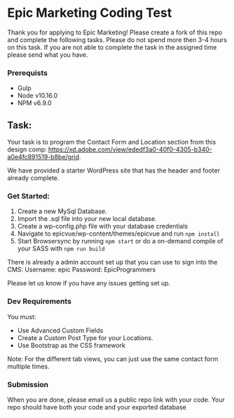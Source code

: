 # Epic Marketing Coding Test
Thank you for applying to Epic Marketing!
Please create a fork of this repo and complete the following tasks. Please do not spend more then 3-4 hours on this task. If you are not able to complete the task in the assigned time please send what you have.

### Prerequists
- Gulp
- Node v10.16.0
- NPM v6.9.0

## Task:
Your task is to program the Contact Form and Location section from this design comp: https://xd.adobe.com/view/ededf3a0-40f0-4305-b340-a0e4fc891519-b8be/grid.

We have provided a starter WordPress site that has the header and footer already complete. 

### Get Started:
1. Create a new MySql Database.
2. Import the .sql file into your new local database.
3. Create a wp-config.php file with your database credentials
4. Navigate to epicvue/wp-content/themes/epicvue and run `npm install`
5. Start Browsersync by running `npm start` or do a on-demand compile of your SASS with `npm run build`

There is already a admin account set up that you can use to sign into the CMS:
Username: epic
Password: EpicProgrammers

Please let us know if you have any issues getting set up.

### Dev Requirements
You must:
- Use Advanced Custom Fields 
- Create a Custom Post Type for your Locations. 
- Use Bootstrap as the CSS framework

Note: For the different tab views, you can just use the same contact form multiple times.

### Submission
When you are done, please email us a public repo link with your code. Your repo should have both your code and your exported database


